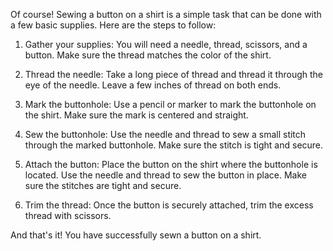 Of course! Sewing a button on a shirt is a simple task that can be done with a few basic supplies. Here are the steps to follow:

1. Gather your supplies: You will need a needle, thread, scissors, and a button. Make sure the thread matches the color of the shirt.

2. Thread the needle: Take a long piece of thread and thread it through the eye of the needle. Leave a few inches of thread on both ends.

3. Mark the buttonhole: Use a pencil or marker to mark the buttonhole on the shirt. Make sure the mark is centered and straight.

4. Sew the buttonhole: Use the needle and thread to sew a small stitch through the marked buttonhole. Make sure the stitch is tight and secure.

5. Attach the button: Place the button on the shirt where the buttonhole is located. Use the needle and thread to sew the button in place. Make sure the stitches are tight and secure.

6. Trim the thread: Once the button is securely attached, trim the excess thread with scissors.

And that's it! You have successfully sewn a button on a shirt.